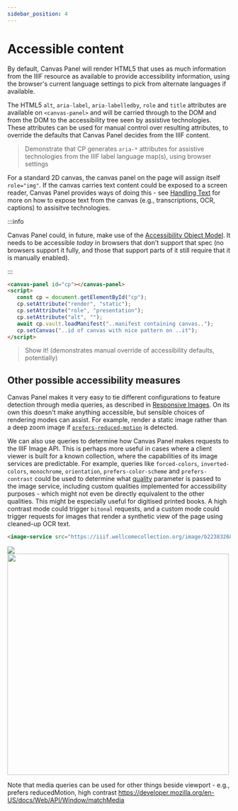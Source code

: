 ```yaml
---
sidebar_position: 4
---
```


# Accessible content

By default, Canvas Panel will render HTML5 that uses as much information from the IIIF resource as available to provide accessibility information, using the browser's current language settings to pick from alternate languages if available.

<!-- TODO: GH-91 -->
The HTML5 `alt`, `aria-label`, `aria-labelledby`, `role` and `title` attributes are available on `<canvas-panel>` and will be carried through to the DOM and from the DOM to the accessibility tree seen by assistive technologies. These attributes can be used for manual control over resulting attributes, to override the defaults that Canvas Panel decides from the IIIF content.

<!-- TODO: GH-91 -->
> Demonstrate that CP generates `aria-*` attributes for assistive technologies from the IIIF label language map(s), using browser settings

For a standard 2D canvas, the canvas panel on the page will assign itself `role="img"`. If the canvas carries text content could be exposed to a screen reader, Canvas Panel provides ways of doing this - see [Handling Text](./handling-text) for more on how to expose text from the canvas (e.g., transcriptions, OCR, captions) to assisitve technologies.


:::info

Canvas Panel could, in future, make use of the [Accessibility Object Model](https://wicg.github.io/aom/explainer.html). It needs to be accessible _today_ in browsers that don't support that spec (no browsers support it fully, and those that support parts of it still require that it is manually enabled).

:::

<!-- TODO: GH-91 -->
```html title="Telling assistive technologies that the canvas is a decorative element"
<canvas-panel id="cp"></canvas-panel>
<script>
   const cp = document.getElementById("cp");
   cp.setAttribute("render", "static");
   cp.setAttribute("role", "presentation");
   cp.setAttribute("alt", "");
   await cp.vault.loadManifest("..manifest containing canvas..");
   cp.setCanvas("..id of canvas with nice pattern on ..it");
</script>  
```

> Show it! (demonstrates manual override of accessibility defaults, potentially)


## Other possible accessibility measures

Canvas Panel makes it very easy to tie different configurations to feature detection through media queries, as described in [Responsive Images](../examples/rendering-modes). On its own this doesn't make anything accessible, but sensible choices of rendering modes can assist. For example, render a static image rather than a deep zoom image if [`prefers-reduced-motion`](https://developer.mozilla.org/en-US/docs/Web/CSS/@media/prefers-reduced-motion) is detected.

We can also use queries to determine how Canvas Panel makes requests to the IIIF Image API. This is perhaps more useful in cases where a client viewer is built for a known collection, where the capabilities of its image services are predictable. For example, queries like `forced-colors`, `inverted-colors`, `monochrome`, `orientation`, `prefers-color-scheme` and `prefers-contrast` could be used to determine what [quality](https://iiif.io/api/image/3.0/#quality) parameter is passed to the image service, including custom qualities implemented for accessibility purposes - which might not even be directly equivalent to the other qualities. This might be especially useful for digitised printed books. A high contrast mode could trigger `bitonal` requests, and a custom mode could trigger requests for images that render a synthetic view of the page using cleaned-up OCR text.

```html
<image-service src="https://iiif.wellcomecollection.org/image/b22383268_0016.jp2" />
```

<div>
<img src="https://iiif.wellcomecollection.org/image/b22383268_0016.jp2/full/500,/0/default.jpg" />
<img width="500" src="https://iiif.wellcomecollection.org/image/b22383268_0016.jp2/full/max/0/bitonal.jpg" />
</div>

Note that media queries can be used for other things beside viewport - e.g., prefers reducedMotion, high contrast
https://developer.mozilla.org/en-US/docs/Web/API/Window/matchMedia


